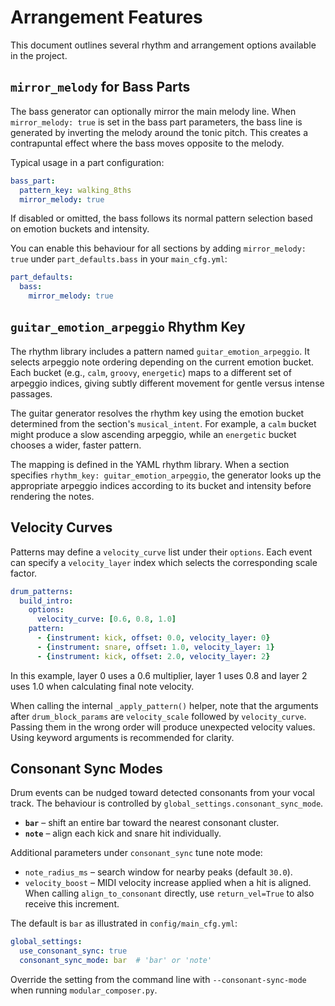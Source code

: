 # Arrangement Features

This document outlines several rhythm and arrangement options available in the project.

## `mirror_melody` for Bass Parts

The bass generator can optionally mirror the main melody line. When `mirror_melody: true` is set in the bass part parameters, the bass line is generated by inverting the melody around the tonic pitch. This creates a contrapuntal effect where the bass moves opposite to the melody.

Typical usage in a part configuration:

```yaml
bass_part:
  pattern_key: walking_8ths
  mirror_melody: true
```

If disabled or omitted, the bass follows its normal pattern selection based on emotion buckets and intensity.

You can enable this behaviour for all sections by adding `mirror_melody: true`
under `part_defaults.bass` in your `main_cfg.yml`:

```yaml
part_defaults:
  bass:
    mirror_melody: true
```

## `guitar_emotion_arpeggio` Rhythm Key

The rhythm library includes a pattern named `guitar_emotion_arpeggio`. It selects arpeggio note ordering depending on the current emotion bucket. Each bucket (e.g., `calm`, `groovy`, `energetic`) maps to a different set of arpeggio indices, giving subtly different movement for gentle versus intense passages.

The guitar generator resolves the rhythm key using the emotion bucket determined from the section's `musical_intent`. For example, a `calm` bucket might produce a slow ascending arpeggio, while an `energetic` bucket chooses a wider, faster pattern.

The mapping is defined in the YAML rhythm library. When a section specifies `rhythm_key: guitar_emotion_arpeggio`, the generator looks up the appropriate arpeggio indices according to its bucket and intensity before rendering the notes.

## Velocity Curves

Patterns may define a `velocity_curve` list under their `options`. Each event can specify a `velocity_layer` index which selects the corresponding scale factor.

```yaml
drum_patterns:
  build_intro:
    options:
      velocity_curve: [0.6, 0.8, 1.0]
    pattern:
      - {instrument: kick, offset: 0.0, velocity_layer: 0}
      - {instrument: snare, offset: 1.0, velocity_layer: 1}
      - {instrument: kick, offset: 2.0, velocity_layer: 2}
```

In this example, layer 0 uses a 0.6 multiplier, layer 1 uses 0.8 and layer 2 uses 1.0 when calculating final note velocity.

When calling the internal ``_apply_pattern()`` helper, note that the arguments
after ``drum_block_params`` are ``velocity_scale`` followed by
``velocity_curve``. Passing them in the wrong order will produce unexpected
velocity values. Using keyword arguments is recommended for clarity.

## Consonant Sync Modes

Drum events can be nudged toward detected consonants from your vocal track. The
behaviour is controlled by `global_settings.consonant_sync_mode`.

- **`bar`** – shift an entire bar toward the nearest consonant cluster.
- **`note`** – align each kick and snare hit individually.

Additional parameters under `consonant_sync` tune note mode:

- `note_radius_ms` – search window for nearby peaks (default `30.0`).
- `velocity_boost` – MIDI velocity increase applied when a hit is aligned. When
  calling `align_to_consonant` directly, use `return_vel=True` to also receive
  this increment.

The default is `bar` as illustrated in `config/main_cfg.yml`:

```yaml
global_settings:
  use_consonant_sync: true
  consonant_sync_mode: bar  # 'bar' or 'note'
```

Override the setting from the command line with `--consonant-sync-mode` when
running `modular_composer.py`.
